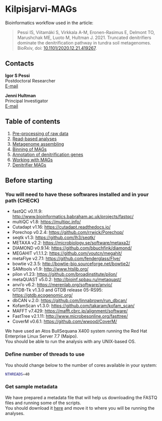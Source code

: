 # Kilpisjarvi-MAGs

Bioinformatics workflow used in the article:

> Pessi IS, Viitamäki S, Virkkala A-M, Eronen-Rasimus E, Delmont TO, Marushchak ME, Luoto M, Hultman J. 2021. Truncated denitrifiers dominate the denitrification pathway in tundra soil metagenomes. BioRxiv, doi: [10.1101/2020.12.21.419267](https://doi.org/10.1101/2020.12.21.419267).

## Contacts

**Igor S Pessi**  
Postdoctoral Researcher  
[E-mail](mailto:igor.pessi@gmail.com)

**Jenni Hultman**  
Principal Investigator  
[E-mail](mailto:jenni.hultman@helsinki.fi)

## Table of contents

1. [Pre-processing of raw data](01-pre-processing.md)
2. [Read-based analyses](02-read-based.md)
3. [Metagenome assembling](03-assembling.md)
4. [Binning of MAGs](04-MAG-binning.md)
5. [Annotation of denitrification genes](05-denitrification-genes.md)
6. [Working with MAGs](06-working-with-MAGs.md)
7. [Denitrifier MAGs](07-denitrifier-MAGs.md)

## Before starting

### You will need to have these softwares installed and in your path (CHECK)

* fastQC v0.11.9: http://www.bioinformatics.babraham.ac.uk/projects/fastqc/
* multiQC v1.8: https://multiqc.info/
* Cutadapt v1.16: https://cutadapt.readthedocs.io/
* Porechop v0.2.4: https://github.com/rrwick/Porechop/
* seqtk v1.3: https://github.com/lh3/seqtk/
* METAXA v2.2: https://microbiology.se/software/metaxa2/
* DIAMOND v0.9.14: https://github.com/bbuchfink/diamond/
* MEGAHIT v1.1.1.2: https://github.com/voutcn/megahit/
* metaFlye v2.7.1: https://github.com/fenderglass/Flye/
* bowtie v2.3.5: http://bowtie-bio.sourceforge.net/bowtie2/
* SAMtools v1.9: http://www.htslib.org/
* pilon v1.23: https://github.com/broadinstitute/pilon/
* metaQUAST v5.0.2: http://bioinf.spbau.ru/metaquast/
* anvi’o v6.2: https://merenlab.org/software/anvio/
* GTDB-Tk v1.3.0 and GTDB release 05-RS95: https://gtdb.ecogenomic.org/
* dbCAN v.2.0: https://github.com/linnabrown/run_dbcan/
* KofamScan v1.3.0: https://github.com/takaram/kofam_scan/
* MAFFT v7.429: https://mafft.cbrc.jp/alignment/software/
* FastTree v2.1.11: http://www.microbesonline.org/fasttree/
* CoverM v0.6.1: https://github.com/wwood/CoverM/

We have used an Atos BullSequana X400 system running the Red Hat Enterprise Linux Server 7.7 (Maipo).  
You should be able to run the analysis with any UNIX-based OS.

### Define number of threads to use

You should change below to the number of cores available in your system:

```bash
NTHREADS=40
```

### Get sample metadata

We have prepared a metadata file that will help us downloading the FASTQ files and running some of the scripts.  
You should download it [here](sample_metadata.tsv) and move it to where you will be running the analyses.